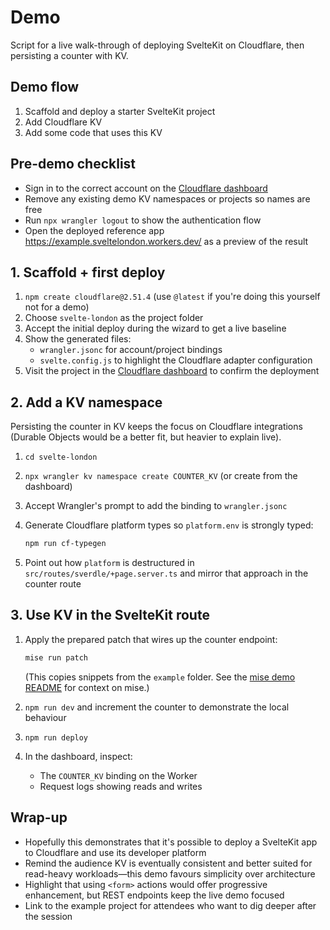 # Demo

Script for a live walk-through of deploying SvelteKit on Cloudflare, then persisting a counter with KV.

## Demo flow

1. Scaffold and deploy a starter SvelteKit project
2. Add Cloudflare KV
3. Add some code that uses this KV

## Pre-demo checklist

- Sign in to the correct account on the [Cloudflare dashboard](https://dash.cloudflare.com/)
- Remove any existing demo KV namespaces or projects so names are free
- Run `npx wrangler logout` to show the authentication flow
- Open the deployed reference app <https://example.sveltelondon.workers.dev/> as a preview of the result

## 1. Scaffold + first deploy

1. `npm create cloudflare@2.51.4` (use `@latest` if you're doing this yourself not for a demo)
2. Choose `svelte-london` as the project folder
3. Accept the initial deploy during the wizard to get a live baseline
4. Show the generated files:
   - `wrangler.jsonc` for account/project bindings
   - `svelte.config.js` to highlight the Cloudflare adapter configuration
5. Visit the project in the [Cloudflare dashboard](https://dash.cloudflare.com/) to confirm the deployment

## 2. Add a KV namespace

Persisting the counter in KV keeps the focus on Cloudflare integrations (Durable Objects would be a better fit, but heavier to explain live).

1. `cd svelte-london`
2. `npx wrangler kv namespace create COUNTER_KV` (or create from the dashboard)
3. Accept Wrangler's prompt to add the binding to `wrangler.jsonc`
4. Generate Cloudflare platform types so `platform.env` is strongly typed:

   ```bash
   npm run cf-typegen
   ```

5. Point out how `platform` is destructured in `src/routes/sverdle/+page.server.ts` and mirror that approach in the counter route

## 3. Use KV in the SvelteKit route

1. Apply the prepared patch that wires up the counter endpoint:

   ```bash
   mise run patch
   ```

   (This copies snippets from the `example` folder. See the [mise demo README](https://github.com/connorads/mise/tree/master/demo) for context on mise.)
2. `npm run dev` and increment the counter to demonstrate the local behaviour
3. `npm run deploy`
4. In the dashboard, inspect:
   - The `COUNTER_KV` binding on the Worker
   - Request logs showing reads and writes

## Wrap-up

- Hopefully this demonstrates that it's possible to deploy a SvelteKit app to Cloudflare and use its developer platform
- Remind the audience KV is eventually consistent and better suited for read-heavy workloads—this demo favours simplicity over architecture
- Highlight that using `<form>` actions would offer progressive enhancement, but REST endpoints keep the live demo focused
- Link to the example project for attendees who want to dig deeper after the session
